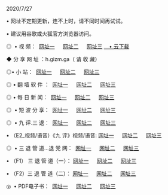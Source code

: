 <p>2020/7/27
<p>• 网址不定期更新，连不上时，请不同时间再试试。
<p>• 建议用谷歌或火狐官方浏览器访问。
<p>◎  • 视 频： 
<a href="http://dcl.shirokuriwaki.com/s/" target="_blank">网址一</a> 　 
<a href="http://dsl.shirokuriwaki.com/s/" target="_blank">网址二</a> 　 
<a href="http://dol.shirokuriwaki.com/tv.html" target="_blank">网址三</a>
<a href="https://disk.yandex.ru/d/wIUK0uxc3Gk4Ng" target="_blank">　• 云下载 </a></p>
<p>◆ 分 享 网 址 ：h.gizm.ga（ 请 收 藏） </p>

<p>◎•  小 站：  
<a href="http://dcl.shirokuriwaki.com/" target="_blank">网址一</a> 　 
<a href="http://dsl.shirokuriwaki.com/" target="_blank">网址二</a> 　 
<a href="http://dol.shirokuriwaki.com/k/" target="_blank">网址三</a></p><p>

<p>◎  • 翻 墙 软 件 ：  
<a href="http://dcl.shirokuriwaki.com/ff/" target="_blank">网址一</a> 　 
<a href="http://dsl.shirokuriwaki.com/s/read/a1_nd.html" target="_blank">网址二</a> 　 
<a href="http://dol.shirokuriwaki.com/ff/index.html" target="_blank">网址三</a></p>
<p>◎  • 每 日 新 闻：  
<a href="http://dcl.shirokuriwaki.com/day/" target="_blank">网址一</a> 　 
<a href="http://dsl.shirokuriwaki.com/day/" target="_blank">网址二</a> 　 
<a href="http://dol.shirokuriwaki.com/day/index.html" target="_blank">网址三</a></p>
<p>◎   • 短 波 分 享：  
<a href="http://dcl.shirokuriwaki.com/h/" target="_blank">网址一</a> 　 
<a href="http://dsl.shirokuriwaki.com/h/" target="_blank">网址二</a> 　 
<a href="http://dol.shirokuriwaki.com/h/index.html" target="_blank">网址三</a></p>
<p>◎   • 九 评.三 退：  
<a href="http://dcl.shirokuriwaki.com/t/" target="_blank">网址一</a> 　 
<a href="http://dsl.shirokuriwaki.com/v2/index.html" target="_blank">网址二</a> 　 
<a href="http://dol.shirokuriwaki.com/tt/index.html" target="_blank">网址三</a> 　</p>
<p>  • （E2_视频/语音）《九 评》视频/语音: 
<a href="http://dcl.shirokuriwaki.com/7738.html" target="_blank">网址一</a> 　 
<a href="http://dsl.shirokuriwaki.com/7614.html" target="_blank">网址二</a> 　 
<a href="http://dol.shirokuriwaki.com/7633.html" target="_blank">网址三</a></p>
<p>◎   • 三 退 管 道...退 党 网：  
<a href="http://dcl.shirokuriwaki.com/go/td1.html" target="_blank">网址一</a> 　 
<a href="http://dsl.shirokuriwaki.com/go/td2.html" target="_blank">网址二</a> 　 
<a href="http://dol.shirokuriwaki.com/go/td3.html" target="_blank">网址三</a></p>
<p>  • （F1） 三 退 管 道（一）： 
<a href="http://dcl.shirokuriwaki.com/dd/" target="_blank">网址一</a> 　 
<a href="http://dsl.shirokuriwaki.com/s/read/a1_tdx.html" target="_blank">网址二</a> 　 
<a href="http://dol.shirokuriwaki.com/dd/" target="_blank">网址三</a></p>
<p>  • （F2）三 退 管 道（二）： 
<a href="http://dsl.shirokuriwaki.com/d/" target="_blank">网址一</a> 　 
<a href="http://dcl.shirokuriwaki.com/d/index.html" target="_blank">网址二</a> 　 
<a href="http://dol.shirokuriwaki.com/d/" target="_blank">网址三</a></p>
<p>◎   • PDF电子书：  
<a href="http://dcl.shirokuriwaki.com/p/" target="_blank">网址一</a> 　 
<a href="http://dsl.shirokuriwaki.com/p/index.html" target="_blank">网址二</a> 　 
<a href="http://dol.shirokuriwaki.com/p/" target="_blank">网址三</a></p>
